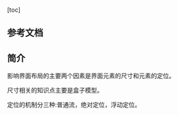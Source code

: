 [toc]

## 参考文档

[这可能是史上最全的CSS自适应布局总结]:(https://zhuanlan.zhihu.com/p/25220324)

## 简介

影响界面布局的主要两个因素是界面元素的尺寸和元素的定位。

尺寸相关的知识点主要是盒子模型。

定位的机制分三种:普通流，绝对定位，浮动定位。

